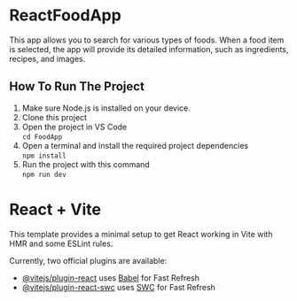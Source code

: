 # ReactFoodApp
This app allows you to search for various types of foods. When a food item is selected, the app will provide its detailed information, such as ingredients, recipes, and images.

## How To Run The Project
1) Make sure Node.js is installed on your device.
2) Clone this project
3) Open the project in VS Code<br />
```cd FoodApp```
5) Open a terminal and install the required project dependencies<br />
```npm install```
6) Run the project with this command<br />
```npm run dev```


# React + Vite

This template provides a minimal setup to get React working in Vite with HMR and some ESLint rules.

Currently, two official plugins are available:

- [@vitejs/plugin-react](https://github.com/vitejs/vite-plugin-react/blob/main/packages/plugin-react/README.md) uses [Babel](https://babeljs.io/) for Fast Refresh
- [@vitejs/plugin-react-swc](https://github.com/vitejs/vite-plugin-react-swc) uses [SWC](https://swc.rs/) for Fast Refresh
